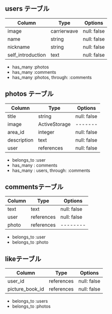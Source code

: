 ## users テーブル

| Column | Type | Options |
| ---------- | -------- | -------- |
| image    | carrierwave | null: false |
| name | string | null: false |
| nickname | string | null: false|
| self_introduction | text | null: false|

- has_many :photos
- has_many :comments
- has_many :photos, through: :comments

## photos テーブル

| Column | Type | Options |
| ---------- | -------- | -------- |
| title      | string | null: false |
| image    | ActiveStorage | ------- |
| area_id | integer | null: false |
| description | text | null: false|
| user | references | null: false  |

- belongs_to :user
- has_many : comments
- has_many : users, through: :comments



## commentsテーブル

|  Column | Type | Options |
| ------------ | ------- | ---------- |
| text      | text | null: false |
| user | references | null: false |
| photo |  references  | -------- | 

- belongs_to :user
- belongs_to :photo

## likeテーブル

|  Column | Type | Options |
| ------------ | ------- | ---------- |
| user_id | references | null: false |
| picture_book_id |  references  | null: false | 


- belongs_to :users
- belongs_to :photos